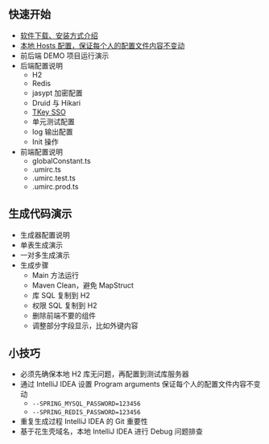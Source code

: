 

## 快速开始

- [软件下载、安装方式介绍](./development-environment.md)
- [本地 Hosts 配置，保证每个人的配置文件内容不变动](./hosts.md)
- 前后端 DEMO 项目运行演示
- 后端配置说明
    - H2
    - Redis
    - jasypt 加密配置
    - Druid 与 Hikari
    - [TKey SSO](https://github.com/cdk8s/tkey)
    - 单元测试配置
    - log 输出配置
    - Init 操作
- 前端配置说明
    - globalConstant.ts
    - .umirc.ts
    - .umirc.test.ts
    - .umirc.prod.ts

## 生成代码演示

- 生成器配置说明
- 单表生成演示
- 一对多生成演示
- 生成步骤
    - Main 方法运行
    - Maven Clean，避免 MapStruct
    - 库 SQL 复制到 H2
    - 权限 SQL 复制到 H2
    - 删除前端不要的组件
    - 调整部分字段显示，比如外键内容

## 小技巧

- 必须先确保本地 H2 库无问题，再配置到测试库服务器
- 通过 IntelliJ IDEA 设置 Program arguments 保证每个人的配置文件内容不变动
    - `--SPRING_MYSQL_PASSWORD=123456`
    - `--SPRING_REDIS_PASSWORD=123456`
- 重复生成过程 IntelliJ IDEA 的 Git 重要性
- 基于花生壳域名，本地 IntelliJ IDEA 进行 Debug 问题排查
